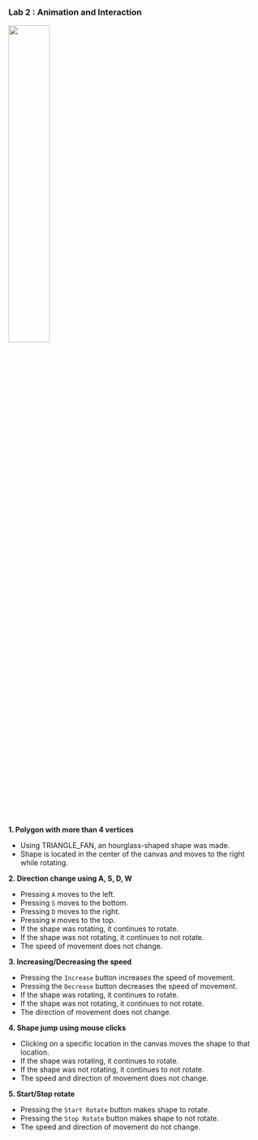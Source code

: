 
### Lab 2 : Animation and Interaction

<img src="https://user-images.githubusercontent.com/53158200/154783413-203842eb-8f28-45c2-b44e-6fb292854b18.gif" width="40%" height="40%">

**1. Polygon with more than 4 vertices**

- Using TRIANGLE_FAN, an hourglass-shaped shape was made.
- Shape is located in the center of the canvas and moves to the right while rotating.


**2. Direction change using A, S, D, W**

-  Pressing `A` moves to the left.
-  Pressing `S` moves to the bottom.
-  Pressing `D` moves to the right.
-  Pressing `W` moves to the top.
-  If the shape was rotating, it continues to rotate.
-  If the shape was not rotating, it continues to not rotate.
-  The speed of movement does not change.

**3. Increasing/Decreasing the speed**

-  Pressing the `Increase` button increases the speed of movement.
-  Pressing the `Decrease` button decreases the speed of movement.
-  If the shape was rotating, it continues to rotate.
-  If the shape was not rotating, it continues to not rotate.
-  The direction of movement does not change.


**4. Shape jump using mouse clicks**

- Clicking on a specific location in the canvas moves the shape to that location.
- If the shape was rotating, it continues to rotate.
- If the shape was not rotating, it continues to not rotate.
- The speed and direction of movement does not change.


**5. Start/Stop rotate**

- Pressing the `Start Rotate` button makes shape to rotate.
- Pressing the `Stop Rotate` button makes shape to not rotate.
- The speed and direction of movement do not change.
